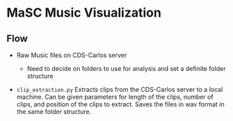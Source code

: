 # MaSC Music Visualization

## Flow

- Raw Music files on CDS-Carlos server
  - Need to decide on folders to use for analysis and set a definite folder structure

- `clip_extraction.py`
  Extracts clips from the CDS-Carlos server to a local machine. Can be given parameters for length of the clips, number of clips, and position of the clips to extract. Saves the files in wav format in the same folder structure.
